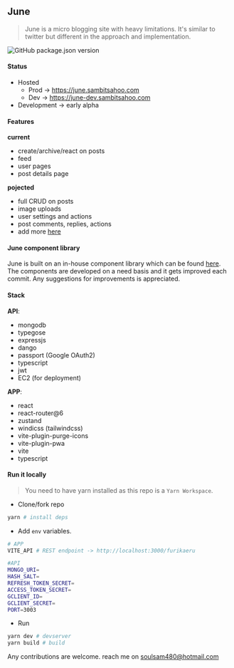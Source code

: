 ## June

> June is a micro blogging site with heavy limitations. It's similar to twitter but different in the approach and implementation.

![GitHub package.json version](https://img.shields.io/github/package-json/v/soulsam480/junev2)

#### Status
- Hosted
  - Prod -> https://june.sambitsahoo.com
  - Dev -> https://june-dev.sambitsahoo.com
- Development -> early alpha

#### Features

__current__
- create/archive/react on posts
- feed
- user pages
- post details page

__pojected__
- full CRUD on posts
- image uploads
- user settings and actions
- post comments, replies, actions
- add more [here](https://furikaeru.sambitsahoo.com/June_public_roadmap--9edb3666-9f84-445d-ad40-2645c0ffa666/)

#### June component library
June is built on an in-house component library which can be found [here](./app/src/Lib/). The components are developed on a need basis and it gets improved each commit. Any suggestions for improvements is appreciated. 

#### Stack

__API__:
- mongodb
- typegose
- expressjs
- dango
- passport (Google OAuth2)
- typescript
- jwt
- EC2 (for deployment)

__APP__:
- react
- react-router@6
- zustand
- windicss (tailwindcss)
- vite-plugin-purge-icons
- vite-plugin-pwa
- vite
- typescript

#### Run it locally
> You need to have yarn installed as this repo is a `Yarn Workspace`.

- Clone/fork repo
```bash
yarn # install deps
```
- Add `env` variables.
```bash
# APP
VITE_API # REST endpoint -> http://localhost:3000/furikaeru

#API
MONGO_URI=
HASH_SALT=
REFRESH_TOKEN_SECRET=
ACCESS_TOKEN_SECRET=
GCLIENT_ID=
GCLIENT_SECRET=
PORT=3003
```
- Run
```bash
yarn dev # devserver
yarn build # build 
```
Any contributions are welcome. reach me on [soulsam480@hotmail.com](mailto:soulsam480@hotmail.com)
